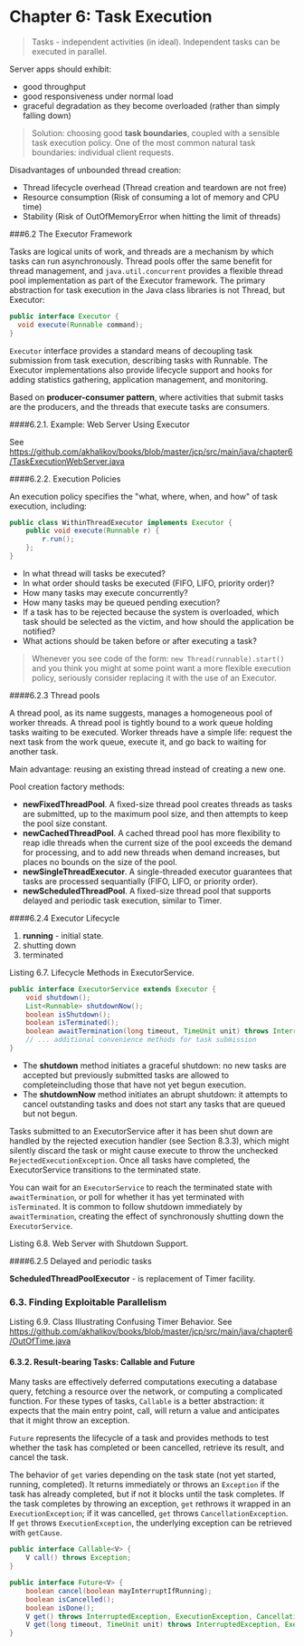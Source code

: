 Chapter 6: Task Execution
===

> Tasks - independent activities (in ideal).
  Independent tasks can be executed in parallel.
  
Server apps should exhibit:

- good throughput
- good responsiveness under normal load
- graceful degradation as they become overloaded (rather than simply falling down)

> Solution: choosing good **task boundaries**, coupled with a sensible task execution policy.
One of the most common natural task boundaries: individual client requests.

Disadvantages of unbounded thread creation:

- Thread lifecycle overhead (Thread creation and teardown are not free)
- Resource consumption (Risk of consuming a lot of memory and CPU time)
- Stability (Risk of OutOfMemoryError when hitting the limit of threads)

###6.2 The Executor Framework

Tasks are logical units of work, and threads are a mechanism by which tasks can run asynchronously.
Thread pools offer the same benefit for thread management, and `java.util.concurrent` provides a flexible 
thread pool implementation as part of the Executor framework. The primary abstraction for task execution in the Java 
class libraries is not Thread, but Executor:

``` java
public interface Executor {
  void execute(Runnable command);
}
```

`Executor` interface provides a standard means of decoupling task submission from task execution, 
describing tasks with Runnable. The Executor implementations also provide lifecycle support and hooks for 
adding statistics gathering, application management, and monitoring.

Based on **producer-consumer pattern**, where activities that submit tasks are the producers, 
and the threads that execute tasks are consumers.

####6.2.1. Example: Web Server Using Executor

See https://github.com/akhalikov/books/blob/master/jcp/src/main/java/chapter6/TaskExecutionWebServer.java

####6.2.2. Execution Policies

An execution policy specifies the "what, where, when, and how" of task execution, including:

```java
public class WithinThreadExecutor implements Executor {
    public void execute(Runnable r) {
        r.run();
    };
}
```

- In what thread will tasks be executed?
- In what order should tasks be executed (FIFO, LIFO, priority order)?
- How many tasks may execute concurrently?
- How many tasks may be queued pending execution?
- If a task has to be rejected because the system is overloaded, which task should be selected as the victim, and how should the application be notified?
- What actions should be taken before or after executing a task?

> Whenever you see code of the form: `new Thread(runnable).start()` and you think you might at some point want a more flexible execution policy, seriously consider replacing it with the use of an Executor.

####6.2.3 Thread pools

A thread pool, as its name suggests, manages a homogeneous pool of worker threads. 
A thread pool is tightly bound to a work queue holding tasks waiting to be executed. 
Worker threads have a simple life: request the next task from the work queue, execute it, and go back to waiting for another task.

Main advantage: reusing an existing thread instead of creating a new one.

Pool creation factory methods:

- **newFixedThreadPool**. A fixed-size thread pool creates threads as tasks are submitted, up to the maximum pool size, and then attempts to keep the pool size constant.
- **newCachedThreadPool**. A cached thread pool has more flexibility to reap idle threads when the current size of the pool exceeds the demand for processing, and to add new threads when demand increases, but places no bounds on the size of the pool.
- **newSingleThreadExecutor**. A single-threaded executor guarantees that tasks are processed sequantially (FIFO, LIFO, or priority order).
- **newScheduledThreadPool**. A fixed-size thread pool that supports delayed and periodic task execution, similar to Timer.

####6.2.4 Executor Lifecycle

1. **running** - initial state.
2. shutting down
3. terminated

Listing 6.7. Lifecycle Methods in ExecutorService.

```java
public interface ExecutorService extends Executor {
    void shutdown();
    List<Runnable> shutdownNow();
    boolean isShutdown();
    boolean isTerminated();
    boolean awaitTermination(long timeout, TimeUnit unit) throws InterruptedException;
    // ... additional convenience methods for task submission
}
```

- The **shutdown** method initiates a graceful shutdown: no new tasks are accepted but previously submitted tasks are allowed to completeincluding those that have not yet begun execution.
- The **shutdownNow** method initiates an abrupt shutdown: it attempts to cancel outstanding tasks and does not start any tasks that are queued but not begun.

Tasks submitted to an ExecutorService after it has been shut down are handled by the rejected execution 
handler (see Section 8.3.3), which might silently discard the task or might cause execute to throw the 
unchecked `RejectedExecutionException`. Once all tasks have completed, the ExecutorService transitions to the terminated state.

You can wait for an `ExecutorService` to reach the terminated state with `awaitTermination`, or poll for whether 
it has yet terminated with `isTerminated`. It is common to follow shutdown immediately by `awaitTermination`, 
creating the effect of synchronously shutting down the `ExecutorService`.

Listing 6.8. Web Server with Shutdown Support.

####6.2.5 Delayed and periodic tasks

**ScheduledThreadPoolExecutor** - is replacement of Timer facility.

### 6.3. Finding Exploitable Parallelism

Listing 6.9. Class Illustrating Confusing Timer Behavior.
See https://github.com/akhalikov/books/blob/master/jcp/src/main/java/chapter6/OutOfTime.java

#### 6.3.2. Result-bearing Tasks: Callable and Future

Many tasks are effectively deferred computations executing a database query, fetching a resource over the network, 
or computing a complicated function. For these types of tasks, `Callable` is a better abstraction: 
it expects that the main entry point, call, will return a value and anticipates that it might throw an exception.

`Future` represents the lifecycle of a task and provides methods to test whether the task has completed or 
been cancelled, retrieve its result, and cancel the task.

The behavior of `get` varies depending on the task state (not yet started, running, completed). 
It returns immediately or throws an `Exception` if the task has already completed, but if not it blocks until the task
completes. If the task completes by throwing an exception, `get` rethrows it wrapped in an `ExecutionException`; 
if it was cancelled, `get` throws `CancellationException`. 
If `get` throws `ExecutionException`, the underlying exception can be retrieved with `getCause`.

```java
public interface Callable<V> {
    V call() throws Exception;
}

public interface Future<V> {
    boolean cancel(boolean mayInterruptIfRunning);
    boolean isCancelled();
    boolean isDone();
    V get() throws InterruptedException, ExecutionException, CancellationException;
    V get(long timeout, TimeUnit unit) throws InterruptedException, ExecutionException, CancellationException, TimeoutException;
}
```

